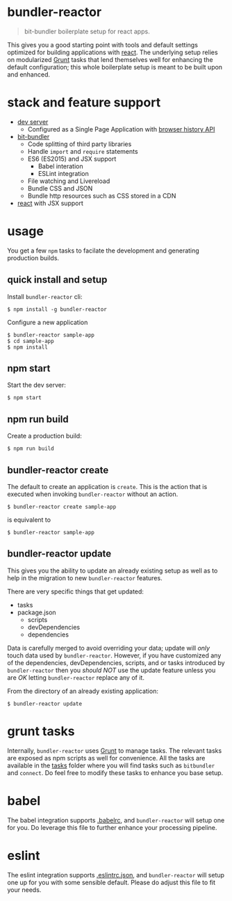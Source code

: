 # bundler-reactor
> bit-bundler boilerplate setup for react apps.

This gives you a good starting point with tools and default settings optimized for building applications with [react](https://facebook.github.io/react/). The underlying setup relies on modularized [Grunt](http://gruntjs.com/) tasks that lend themselves well for enhancing the default configuration; this whole boilerplate setup is meant to be built upon and enhanced.

# stack and feature support

- [dev server](https://github.com/gruntjs/grunt-contrib-connect)
  - Configured as a Single Page Application with [browser history API](https://github.com/bripkens/connect-history-api-fallback)
- [bit-bundler](https://github.com/MiguelCastillo/bit-bundler)
  - Code splitting of third party libraries
  - Handle `import` and `require` statements
  - ES6 (ES2015) and JSX support
    - Babel interation
    - ESLint integration
  - File watching and Livereload
  - Bundle CSS and JSON
  - Bundle http resources such as CSS stored in a CDN
- [react](https://facebook.github.io/react/) with JSX support


# usage

You get a few `npm` tasks to facilate the development and generating production builds.


## quick install and setup

Install `bundler-reactor` cli:

```
$ npm install -g bundler-reactor
```

Configure a new application

```
$ bundler-reactor sample-app
$ cd sample-app
$ npm install
```


## npm start

Start the dev server:

```
$ npm start
```


## npm run build

Create a production build:

```
$ npm run build
```


## bundler-reactor create

The default to create an application is `create`. This is the action that is executed when invoking `bundler-reactor` without an action.

```
$ bundler-reactor create sample-app
```

is equivalent to

```
$ bundler-reactor sample-app
```

## bundler-reactor update

This gives you the ability to update an already existing setup as well as to help in the migration to new `bundler-reactor` features.

There are very specific things that get updated:

- tasks
- package.json
  - scripts
  - devDependencies
  - dependencies

Data is carefully merged to avoid overriding your data; update will *only* touch data used by `bundler-reactor`. However, if you have customized any of the dependencies, devDependencies, scripts, and or tasks introduced by `bundler-reactor` then you *should NOT* use the update feature unless you are *OK* letting `bundler-reactor` replace any of it.

From the directory of an already existing application:

```
$ bundler-reactor update
```


# grunt tasks

Internally, `bundler-reactor` uses [Grunt](http://gruntjs.com/) to manage tasks. The relevant tasks are exposed as npm scripts as well for convenience. All the tasks are available in the [tasks](https://github.com/MiguelCastillo/bundler-reactor/tree/master/template/tasks) folder where you will find tasks such as `bitbundler` and `connect`. Do feel free to modify these tasks to enhance you base setup.

# babel

The babel integration supports [.babelrc](http://babeljs.io/docs/usage/babelrc/), and `bundler-reactor` will setup one for you. Do leverage this file to further enhance your processing pipeline.

# eslint

The eslint integration supports [.eslintrc.json](http://eslint.org/docs/user-guide/configuring#configuration-file-formats), and `bundler-reactor` will setup one up for you with some sensible default. Please do adjust this file to fit your needs.
